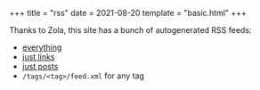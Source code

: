 +++
title = "rss"
date = 2021-08-20
template = "basic.html"
+++

Thanks to Zola, this site has a bunch of autogenerated RSS feeds:

- [everything](/feed.xml)
- [just links](/links/feed.xml)
- [just posts](/posts/feed.xml)
- `/tags/<tag>/feed.xml` for any tag

